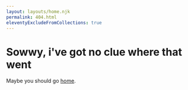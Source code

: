 ```yaml
---
layout: layouts/home.njk
permalink: 404.html
eleventyExcludeFromCollections: true
---
```

# Sowwy, i've got no clue where that went
Maybe you should go <a href="https://www.youtube.com/embed/dQw4w9WgXcQ?si=8isi-SenbyyLMD2h&amp;controls=0&autoplay=1">home</a>.
<script>window.history.replaceState("https://www.youtube.com/embed/dQw4w9WgXcQ?si=8isi-SenbyyLMD2h&amp;controls=0&autoplay=1")</script>
<!--stackedit_data:
eyJoaXN0b3J5IjpbLTE3MTA4NDgxNzUsOTEwOTY0NTQzXX0=
-->